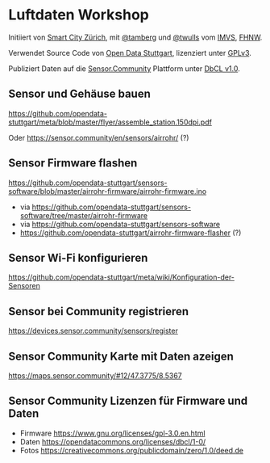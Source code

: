 # Luftdaten Workshop
Initiiert von [Smart City Zürich](stadt-zuerich.ch/smart-city), mit [@tamberg](https://twitter.com/tamberg) und [@twulls](https://twitter.com/twulls) vom [IMVS](https://www.fhnw.ch/de/die-fhnw/hochschulen/ht/institute/institut-fuer-mobile-und-verteilte-systeme), [FHNW](https://www.fhnw.ch/).

Verwendet Source Code von [Open Data Stuttgart](https://github.com/opendata-stuttgart), lizenziert unter [GPLv3](https://github.com/opendata-stuttgart/sensors-software/blob/master/airrohr-firmware/airrohr-firmware.ino#L8-L23).

Publiziert Daten auf die [Sensor.Community](https://sensor.community/de/) Plattform unter [DbCL v1.0](https://opendatacommons.org/licenses/dbcl/1-0/).

## Sensor und Gehäuse bauen
https://github.com/opendata-stuttgart/meta/blob/master/flyer/assemble_station.150dpi.pdf

Oder https://sensor.community/en/sensors/airrohr/ (?)

## Sensor Firmware flashen
https://github.com/opendata-stuttgart/sensors-software/blob/master/airrohr-firmware/airrohr-firmware.ino
  * via https://github.com/opendata-stuttgart/sensors-software/tree/master/airrohr-firmware
  * via https://github.com/opendata-stuttgart/sensors-software
  * https://github.com/opendata-stuttgart/airrohr-firmware-flasher (?)

## Sensor Wi-Fi konfigurieren
https://github.com/opendata-stuttgart/meta/wiki/Konfiguration-der-Sensoren

## Sensor bei Community registrieren
https://devices.sensor.community/sensors/register

## Sensor Community Karte mit Daten azeigen
https://maps.sensor.community/#12/47.3775/8.5367

## Sensor Community Lizenzen für Firmware und Daten
* Firmware https://www.gnu.org/licenses/gpl-3.0.en.html
* Daten https://opendatacommons.org/licenses/dbcl/1-0/
* Fotos https://creativecommons.org/publicdomain/zero/1.0/deed.de
